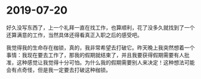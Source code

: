 # 2019-07-20
好久没写东西了，上一个礼拜一直在找工作，也算顺利，花了没多久就找到了一个还算满意的工作，当然具体还得看真正入职之后的感受吧。

我觉得我的生命存在枷锁，真的，我非常希望去打破它。昨天晚上我突然想着一个事情：我现在要去工作了，那我的假期就结束了，并且我要获得假期需要有人批准，这种感觉让我觉得十分可怕。为什么我的假期需要别人来决定！这种想法可能会有点奇怪，但是我一定要去打破这种枷锁。
